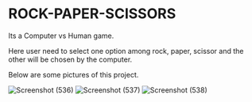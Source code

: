 # ROCK-PAPER-SCISSORS

Its a Computer vs Human game.

Here user need to select one option among rock, paper, scissor and the other will be chosen by the computer.

Below are some pictures of this project.

![Screenshot (536)](https://user-images.githubusercontent.com/93943990/232276706-934fb74a-17c9-4120-8ae8-3832f622295a.png)
![Screenshot (537)](https://user-images.githubusercontent.com/93943990/232276712-d82ca414-2656-4cf5-a263-8d2e9424a878.png)
![Screenshot (538)](https://user-images.githubusercontent.com/93943990/232276713-0db7c1dc-02dd-4a69-ab55-862c1776d844.png)
